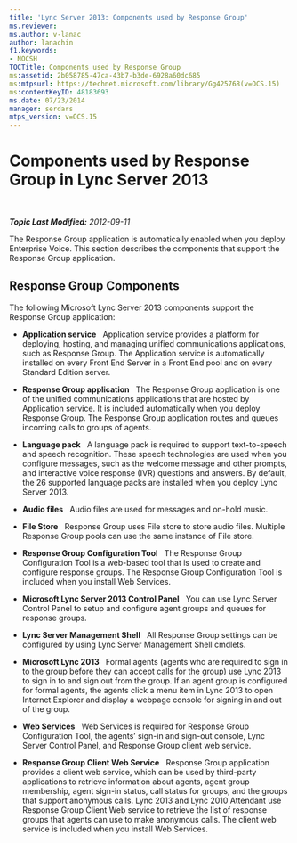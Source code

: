 ```yaml
---
title: 'Lync Server 2013: Components used by Response Group'
ms.reviewer: 
ms.author: v-lanac
author: lanachin
f1.keywords:
- NOCSH
TOCTitle: Components used by Response Group
ms:assetid: 2b058785-47ca-43b7-b3de-6928a60dc685
ms:mtpsurl: https://technet.microsoft.com/library/Gg425768(v=OCS.15)
ms:contentKeyID: 48183693
ms.date: 07/23/2014
manager: serdars
mtps_version: v=OCS.15
---
```


<div data-xmlns="http://www.w3.org/1999/xhtml">

<div class="topic" data-xmlns="http://www.w3.org/1999/xhtml" data-msxsl="urn:schemas-microsoft-com:xslt" data-cs="http://msdn.microsoft.com/en-us/">

<div data-asp="http://msdn2.microsoft.com/asp">

# Components used by Response Group in Lync Server 2013

</div>

<div id="mainSection">

<div id="mainBody">

<span> </span>

_**Topic Last Modified:** 2012-09-11_

The Response Group application is automatically enabled when you deploy Enterprise Voice. This section describes the components that support the Response Group application.

<div>

## Response Group Components

The following Microsoft Lync Server 2013 components support the Response Group application:

  - **Application service**   Application service provides a platform for deploying, hosting, and managing unified communications applications, such as Response Group. The Application service is automatically installed on every Front End Server in a Front End pool and on every Standard Edition server.

  - **Response Group application**   The Response Group application is one of the unified communications applications that are hosted by Application service. It is included automatically when you deploy Response Group. The Response Group application routes and queues incoming calls to groups of agents.

  - **Language pack**   A language pack is required to support text-to-speech and speech recognition. These speech technologies are used when you configure messages, such as the welcome message and other prompts, and interactive voice response (IVR) questions and answers. By default, the 26 supported language packs are installed when you deploy Lync Server 2013.

  - **Audio files**   Audio files are used for messages and on-hold music.

  - **File Store**   Response Group uses File store to store audio files. Multiple Response Group pools can use the same instance of File store.

  - **Response Group Configuration Tool**   The Response Group Configuration Tool is a web-based tool that is used to create and configure response groups. The Response Group Configuration Tool is included when you install Web Services.

  - **Microsoft Lync Server 2013 Control Panel**   You can use Lync Server Control Panel to setup and configure agent groups and queues for response groups.

  - **Lync Server Management Shell**   All Response Group settings can be configured by using Lync Server Management Shell cmdlets.

  - **Microsoft Lync 2013**   Formal agents (agents who are required to sign in to the group before they can accept calls for the group) use Lync 2013 to sign in to and sign out from the group. If an agent group is configured for formal agents, the agents click a menu item in Lync 2013 to open Internet Explorer and display a webpage console for signing in and out of the group.

  - **Web Services**   Web Services is required for Response Group Configuration Tool, the agents’ sign-in and sign-out console, Lync Server Control Panel, and Response Group client web service.

  - **Response Group Client Web Service**   Response Group application provides a client web service, which can be used by third-party applications to retrieve information about agents, agent group membership, agent sign-in status, call status for groups, and the groups that support anonymous calls. Lync 2013 and Lync 2010 Attendant use Response Group Client Web service to retrieve the list of response groups that agents can use to make anonymous calls. The client web service is included when you install Web Services.

</div>

</div>

<span> </span>

</div>

</div>

</div>

